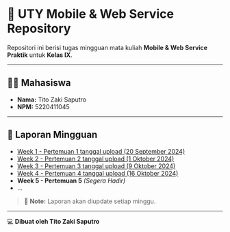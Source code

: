 # 📱 UTY Mobile & Web Service Repository

Repositori ini berisi tugas mingguan mata kuliah **Mobile & Web Service Praktik** untuk **Kelas IX**.

---

## 👨‍🎓 Mahasiswa
- **Nama:** Tito Zaki Saputro  
- **NPM:** 5220411045  

---

## 📅 Laporan Mingguan

- [Week 1 - Pertemuan 1 tanggal upload (20 September 2024)](https://github.com/eveeze/uty-mobile-web-service/blob/main/week_1/week1.md)
- [Week 2 - Pertemuan 2 tanggal upload (1 Oktober 2024)](https://github.com/eveeze/uty-mobile-web-service/blob/main/week_2/week2.md)
- [Week 3 - Pertemuan 3 tanggal upload (9 Oktober 2024)](https://github.com/eveeze/uty-mobile-web-service/blob/week3/week_3/week3.md)
- [Week 4 - Pertemuan 4 tanggal upload (16 Oktober 2024)](https://github.com/eveeze/uty-mobile-web-service/blob/main/week_4/week4.md)
- **Week 5 - Pertemuan 5** *(Segera Hadir)*
- ...

> 🚀 **Note:** Laporan akan diupdate setiap minggu.

---

💻 **Dibuat oleh Tito Zaki Saputro**
